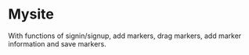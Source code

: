 # Mysite
With functions of signin/signup, add markers, drag markers, add marker information and save markers.
